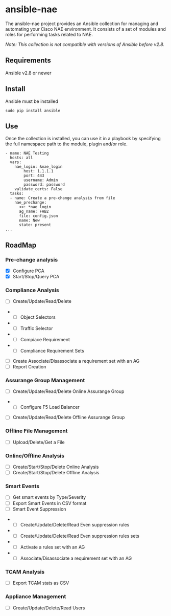 # ansible-nae

The ansible-nae project provides an Ansible collection for managing and automating your Cisco NAE environment. It consists of a set of modules and roles for performing tasks related to NAE.

*Note: This collection is not compatible with versions of Ansible before v2.8.*

## Requirements
Ansible v2.8 or newer

## Install
Ansible must be installed
```
sudo pip install ansible
```

## Use
Once the collection is installed, you can use it in a playbook by specifying the full namespace path to the module, plugin and/or role.

```
- name: NAE Testing
  hosts: all
  vars:
    nae_login: &nae_login
        host: 1.1.1.1
        port: 443  
        username: Admin
        password: password  
    validate_certs: False
  tasks:
  - name: Create a pre-change analysis from file
    nae_prechange:
      <<: *nae_login
      ag_name: FAB2
      file: config.json
      name: New
      state: present
...
```
## RoadMap
### Pre-change analysis
- [x] Configure PCA
- [x] Start/Stop/Query PCA

### Compliance Analysis
- [ ] Create/Update/Read/Delete
- - [ ] Object Selectors
- - [ ] Traffic Selector
- - [ ] Compiace Requirement 
- - [ ] Compliance Requirement Sets 
- [ ] Create Associate/Disassociate a requirement set with an AG
- [ ] Report Creation

### Assurange Group Management
- [ ] Create/Update/Read/Delete Online Assurange Group 
- - [ ] Configure F5 Load Balancer
- [ ] Create/Update/Read/Delete Offline Assurange Group 

### Offline File Management
- [ ] Upload/Delete/Get a File

### Online/Offline Analysis
- [ ] Create/Start/Stop/Delete Online Analysis
- [ ] Create/Start/Stop/Delete Offline Analysis

### Smart Events
- [ ] Get smart events by Type/Severity 
- [ ] Export Smart Events in CSV format
- [ ] Smart Event Suppression
- - [ ] Create/Update/Delete/Read Even suppression rules
- - [ ] Create/Update/Delete/Read Even suppression rules sets
- - [ ] Activate a rules	 set with an AG
- - [ ] Associate/Disassociate a requirement set with an AG
### TCAM Analysis
- [ ] Export TCAM stats as CSV

### Appliance Management
- [ ] Create/Update/Delete/Read Users


